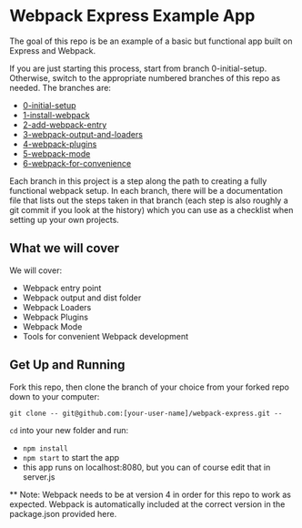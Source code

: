# Webpack Express Example App

The goal of this repo is be an example of a basic but functional app built on Express and Webpack.

If you are just starting this process, start from branch 0-initial-setup. Otherwise, switch to the appropriate numbered branches of this repo as needed. The branches are:
- [0-initial-setup](https://github.com/udacity/fend-webpack-content/tree/0-initial-setup)
- [1-install-webpack](https://github.com/udacity/fend-webpack-content/tree/1-install-webpack)
- [2-add-webpack-entry](https://github.com/udacity/fend-webpack-content/tree/2-add-webpack-entry)
- [3-webpack-output-and-loaders](https://github.com/udacity/fend-webpack-content/tree/3-webpack-output-and-loaders)
- [4-webpack-plugins](https://github.com/udacity/fend-webpack-content/tree/4-webpack-plugins)
- [5-webpack-mode](https://github.com/udacity/fend-webpack-content/tree/5-webpack-mode)
- [6-webpack-for-convenience](https://github.com/udacity/fend-webpack-content/tree/6-webpack-for-convenience)

Each branch in this project is a step along the path to creating a fully functional webpack setup. In each branch, there will be a documentation file that lists out the steps taken in that branch (each step is also roughly a git commit if you look at the history) which you can use as a checklist when setting up your own projects. 

## What we will cover

We will cover:

- Webpack entry point
- Webpack output and dist folder
- Webpack Loaders
- Webpack Plugins
- Webpack Mode
- Tools for convenient Webpack development

## Get Up and Running

Fork this repo, then clone the branch of your choice from your forked repo down to your computer:

```
git clone -- git@github.com:[your-user-name]/webpack-express.git --
```

`cd` into your new folder and run:
- ```npm install```
- ```npm start``` to start the app
- this app runs on localhost:8080, but you can of course edit that in server.js

** Note: Webpack needs to be at version 4 in order for this repo to work as expected. Webpack is automatically included at the correct version in the package.json provided here.
